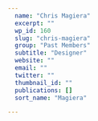 ```yaml
---
  name: "Chris Magiera"
  excerpt: ""
  wp_id: 160
  slug: "chris-magiera"
  group: "Past Members"
  subtitle: "Designer"
  website: ""
  email: ""
  twitter: ""
  thumbnail_id: ""
  publications: []
  sort_name: "Magiera"

---
```

